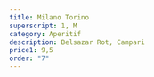 ```yaml
---
title: Milano Torino
superscript: 1, M
category: Aperitif
description: Belsazar Rot, Campari
price1: 9,5
order: "7"
---
```

